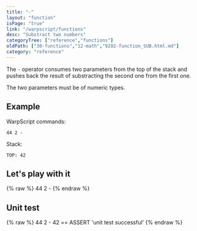 ```yaml
---
title: "-"
layout: "function"
isPage: "true"
link: "/warpscript/functions"
desc: "Substract two numbers"
categoryTree: ["reference","functions"]
oldPath: ["30-functions","12-math","9202-function_SUB.html.md"]
category: "reference"
---
```

 

The `-` operator consumes two parameters from the top of the stack and pushes back the result of 
substracting the second one from the first one.

The two parameters must be of numeric types.


## Example ##

WarpScript commands:

    44 2 -

Stack: 

    TOP: 42

## Let's play with it ##

{% raw %}
<warp10-warpscript-widget backend="{{backend}}"  exec-endpoint="{{execEndpoint}}">44 2 -
</warp10-warpscript-widget>
{% endraw %}    


## Unit test ##

{% raw %}
<warp10-warpscript-widget backend="{{backend}}"  exec-endpoint="{{execEndpoint}}">44 2 -
42 == ASSERT
'unit test successful'
</warp10-warpscript-widget>
{% endraw %}        
